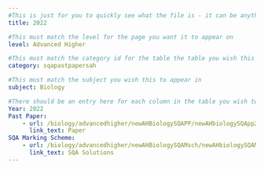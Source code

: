 ```yaml
---
#This is just for you to quickly see what the file is - it can be anything you want
title: 2022

#This must match the level for the page you want it to appear on
level: Advanced Higher

#This must match the category id for the table the table you wish this to appear in
category: sqapastpapersah

#This must match the subject you wish this to appear in
subject: Biology

#There should be an entry here for each column in the table you wish to populate:
Year: 2022
Past Paper:
    - url: /biology/advancedhigher/newAHBiologySQAPP/newAHbiologySQApp2022.pdf
      link_text: Paper
SQA Marking Scheme:
    - url: /biology/advancedhigher/newAHBiologySQAMsch/newAHbiologySQAMsch2022.pdf
      link_text: SQA Solutions
---
```


